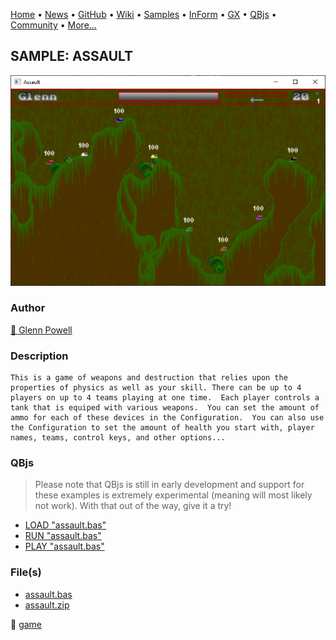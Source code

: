 [Home](https://qb64.com) • [News](../../news.md) • [GitHub](https://github.com/QB64Official/qb64) • [Wiki](https://github.com/QB64Official/qb64/wiki) • [Samples](../../samples.md) • [InForm](../../inform.md) • [GX](../../gx.md) • [QBjs](../../qbjs.md) • [Community](../../community.md) • [More...](../../more.md)

## SAMPLE: ASSAULT

![screenshot.png](img/screenshot.png)

### Author

[🐝 Glenn Powell](../glenn-powell.md) 

### Description

```text
This is a game of weapons and destruction that relies upon the properties of physics as well as your skill. There can be up to 4 players on up to 4 teams playing at one time.  Each player controls a tank that is equiped with various weapons.  You can set the amount of ammo for each of these devices in the Configuration.  You can also use the Configuration to set the amount of health you start with, player names, teams, control keys, and other options...
```

### QBjs

> Please note that QBjs is still in early development and support for these examples is extremely experimental (meaning will most likely not work). With that out of the way, give it a try!

* [LOAD "assault.bas"](https://v6p9d9t4.ssl.hwcdn.net/html/6029471/index.html?src=https://qb64.com/samples/assault/src/assault.bas)
* [RUN "assault.bas"](https://v6p9d9t4.ssl.hwcdn.net/html/6029471/index.html?mode=auto&src=https://qb64.com/samples/assault/src/assault.bas)
* [PLAY "assault.bas"](https://v6p9d9t4.ssl.hwcdn.net/html/6029471/index.html?mode=play&src=https://qb64.com/samples/assault/src/assault.bas)

### File(s)

* [assault.bas](src/assault.bas)
* [assault.zip](src/assault.zip)

🔗 [game](../game.md)
